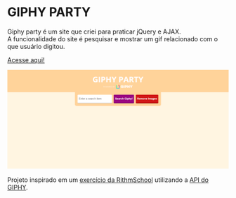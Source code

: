 <h1>GIPHY PARTY</h1>
<p>Giphy party é um site que criei para praticar jQuery e AJAX. <br>
A funcionalidade do site é pesquisar e mostrar um gif relacionado com o que usuário digitou.</p>
<p><a href="https://aclevi.github.io/giphy-party/">Acesse aqui!</a> </p>
<img src="assets/capture.PNG" alt="Logo" width="1000">
<p>Projeto inspirado em um <a href="https://www.rithmschool.com/courses/intermediate-javascript-part-2/ajax-exercises" target="_blank">exercício da RithmSchool</a> utilizando a <a href="https://developers.giphy.com/docs/api/">API do GIPHY</a>.</p>

